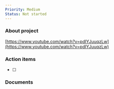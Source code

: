 ```yaml
---
Priority: Medium
Status: Not started
---
```

### About project

[https://www.youtube.com/watch?v=pdIYJuuqzLw](https://www.youtube.com/watch?v=pdIYJuuqzLw)

  

### Action items

- [ ]

  

### Documents

[](https://www.notion.soundefined)